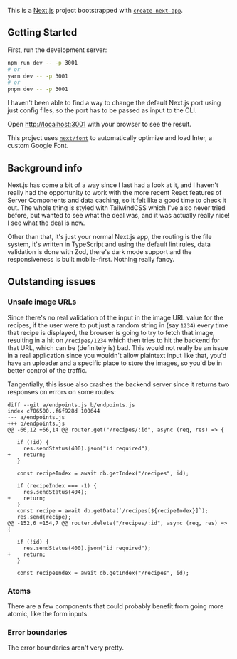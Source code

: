 This is a [Next.js](https://nextjs.org/) project bootstrapped with [`create-next-app`](https://github.com/vercel/next.js/tree/canary/packages/create-next-app).

## Getting Started

First, run the development server:

```bash
npm run dev -- -p 3001
# or
yarn dev -- -p 3001
# or
pnpm dev -- -p 3001
```

I haven't been able to find a way to change the default Next.js port using just config files, so the port has to be passed as input to the CLI.

Open [http://localhost:3001](http://localhost:3001) with your browser to see the result.

This project uses [`next/font`](https://nextjs.org/docs/basic-features/font-optimization) to automatically optimize and load Inter, a custom Google Font.

## Background info

Next.js has come a bit of a way since I last had a look at it, and I haven't really had the opportunity to work with the more recent React
features of Server Components and data caching, so it felt like a good time to check it out. The whole thing is styled with TailwindCSS
which I've also never tried before, but wanted to see what the deal was, and it was actually really nice! I see what the deal is now.

Other than that, it's just your normal Next.js app, the routing is the file system, it's written in TypeScript and using the default lint
rules, data validation is done with Zod, there's dark mode support and the responsiveness is built mobile-first. Nothing really fancy.

## Outstanding issues

### Unsafe image URLs

Since there's no real validation of the input in the image URL value for the recipes, if the user were to put just a random string in
(say `1234`) every time that recipe is displayed, the browser is going to try to fetch that image, resulting in a hit on `/recipes/1234`
which then tries to hit the backend for that URL, which can be (definitely is) bad. This would not really be an issue in a real application
since you wouldn't allow plaintext input like that, you'd have an uploader and a specific place to store the images, so you'd be in
better control of the traffic.

Tangentially, this issue also crashes the backend server since it returns two responses on errors on some routes:

```
diff --git a/endpoints.js b/endpoints.js
index c706500..f6f928d 100644
--- a/endpoints.js
+++ b/endpoints.js
@@ -66,12 +66,14 @@ router.get("/recipes/:id", async (req, res) => {

   if (!id) {
     res.sendStatus(400).json("id required");
+    return;
   }

   const recipeIndex = await db.getIndex("/recipes", id);

   if (recipeIndex === -1) {
     res.sendStatus(404);
+    return;
   }
   const recipe = await db.getData(`/recipes[${recipeIndex}]`);
   res.send(recipe);
@@ -152,6 +154,7 @@ router.delete("/recipes/:id", async (req, res) => {

   if (!id) {
     res.sendStatus(400).json("id required");
+    return;
   }

   const recipeIndex = await db.getIndex("/recipes", id);

```

### Atoms

There are a few components that could probably benefit from going more atomic, like the form inputs.

### Error boundaries 

The error boundaries aren't very pretty.
